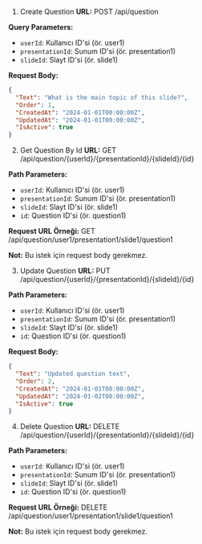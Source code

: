 1. Create Question
**URL:** POST /api/question

**Query Parameters:**

- `userId`: Kullanıcı ID'si (ör. user1)
- `presentationId`: Sunum ID'si (ör. presentation1)
- `slideId`: Slayt ID'si (ör. slide1)

**Request Body:**

```json
{
  "Text": "What is the main topic of this slide?",
  "Order": 1,
  "CreatedAt": "2024-01-01T00:00:00Z",
  "UpdatedAt": "2024-01-01T00:00:00Z",
  "IsActive": true
}
```

2. Get Question By Id
**URL:** GET /api/question/{userId}/{presentationId}/{slideId}/{id}

**Path Parameters:**

- `userId`: Kullanıcı ID'si (ör. user1)
- `presentationId`: Sunum ID'si (ör. presentation1)
- `slideId`: Slayt ID'si (ör. slide1)
- `id`: Question ID'si (ör. question1)

**Request URL Örneği:** GET /api/question/user1/presentation1/slide1/question1

**Not:** Bu istek için request body gerekmez.

3. Update Question
**URL:** PUT /api/question/{userId}/{presentationId}/{slideId}/{id}

**Path Parameters:**

- `userId`: Kullanıcı ID'si (ör. user1)
- `presentationId`: Sunum ID'si (ör. presentation1)
- `slideId`: Slayt ID'si (ör. slide1)
- `id`: Question ID'si (ör. question1)

**Request Body:**

```json
{
  "Text": "Updated question text",
  "Order": 2,
  "CreatedAt": "2024-01-01T00:00:00Z",
  "UpdatedAt": "2024-01-02T00:00:00Z",
  "IsActive": true
}
```

4. Delete Question
**URL:** DELETE /api/question/{userId}/{presentationId}/{slideId}/{id}

**Path Parameters:**

- `userId`: Kullanıcı ID'si (ör. user1)
- `presentationId`: Sunum ID'si (ör. presentation1)
- `slideId`: Slayt ID'si (ör. slide1)
- `id`: Question ID'si (ör. question1)

**Request URL Örneği:** DELETE /api/question/user1/presentation1/slide1/question1

**Not:** Bu istek için request body gerekmez.
